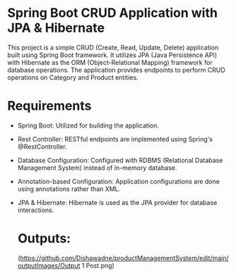 # Spring Boot CRUD Application with JPA & Hibernate
This project is a simple CRUD (Create, Read, Update, Delete) application built using Spring Boot framework. It utilizes JPA (Java Persistence API) with Hibernate as the ORM (Object-Relational Mapping) framework for database operations. The application provides endpoints to perform CRUD operations on Category and Product entities.

# Requirements
- Spring Boot: Utilized for building the application.
- Rest Controller: RESTful endpoints are implemented using Spring's @RestController.
- Database Configuration: Configured with RDBMS (Relational Database Management System) instead of in-memory database.
- Annotation-based Configuration: Application configurations are done using annotations rather than XML.
- JPA & Hibernate: Hibernate is used as the JPA provider for database interactions.

  # Outputs:

  (https://github.com/Dishawadne/productManagementSystem/edit/main/outputImages/Output 1 Post.png)
